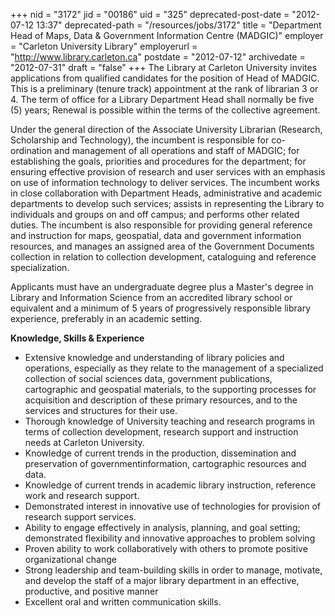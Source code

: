 +++
nid = "3172"
jid = "00186"
uid = "325"
deprecated-post-date = "2012-07-12 13:37"
deprecated-path = "/resources/jobs/3172"
title = "Department Head of Maps, Data & Government Information Centre (MADGIC)"
employer = "Carleton University Library"
employerurl = "http://www.library.carleton.ca"
postdate = "2012-07-12"
archivedate = "2012-07-31"
draft = "false"
+++
The Library at Carleton University invites applications from qualified
candidates for the position of Head of MADGIC. This is a preliminary
(tenure track) appointment at the rank of librarian 3 or 4. The term of
office for a Library Department Head shall normally be five (5) years;
Renewal is possible within the terms of the collective agreement.

Under the general direction of the Associate University Librarian
(Research, Scholarship and Technology), the incumbent is responsible for
co-ordination and management of all operations and staff of MADGIC; for
establishing the goals, priorities and procedures for the department;
for ensuring effective provision of research and user services with an
emphasis on use of information technology to deliver services. The
incumbent works in close collaboration with Department Heads,
administrative and academic departments to develop such services;
assists in representing the Library to individuals and groups on and off
campus; and performs other related duties.
The incumbent is also responsible for providing general reference and
instruction for maps, geospatial, data and government information
resources, and manages an assigned area of the Government Documents
collection in relation to collection development, cataloguing and
reference specialization.
  
Applicants must have an undergraduate degree plus a Master's degree in
Library and Information Science from an accredited library school or
equivalent and a minimum of 5 years of progressively responsible library
experience, preferably in an academic setting.


**Knowledge, Skills & Experience**

-   Extensive knowledge and understanding of library policies and
    operations, especially as they relate to the management of a
    specialized collection of social sciences data, government
    publications, cartographic and geospatial materials, to the
    supporting processes for acquisition and description of these
    primary resources, and to the services and structures for their use.
-   Thorough knowledge of University teaching and research programs in
    terms of collection development, research support and instruction
    needs at Carleton University.
-   Knowledge of current trends in the production, dissemination and
    preservation of governmentinformation, cartographic resources and
    data.
-   Knowledge of current trends in academic library instruction,
    reference work and research support.
-   Demonstrated interest in innovative use of technologies for
    provision of research support services.
-   Ability to engage effectively in analysis, planning, and goal
    setting; demonstrated flexibility and innovative approaches to
    problem solving
-   Proven ability to work collaboratively with others to promote
    positive organizational change
-   Strong leadership and team-building skills in order to manage,
    motivate, and develop the staff of a major library department in an
    effective, productive, and positive manner
-   Excellent oral and written communication skills.
